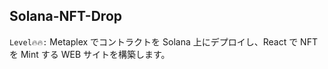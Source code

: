 ## Solana-NFT-Drop
`Level🔥🔥:`
Metaplex でコントラクトを Solana 上にデプロイし、React で NFT を Mint する WEB サイトを構築します。
